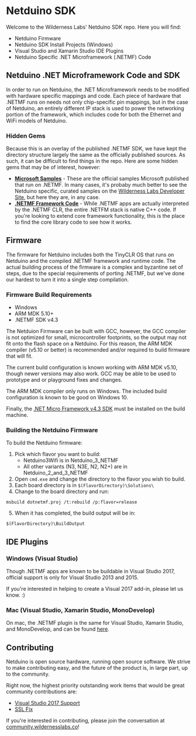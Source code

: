 # Netduino SDK

Welcome to the Wilderness Labs' Netduino SDK repo. Here you will find:

 * Netduino Firmware
 * Netduino SDK Install Projects (Windows)
 * Visual Studio and Xamarin Studio IDE Plugins
 * Netduino Specific .NET Microframework (.NETMF) Code

## Netduino .NET Microframework Code and SDK

In order to run on Netduino, the .NET Microframework needs to be modified with hardware specific mappings and code. Each piece of hardware that .NETMF runs on needs not only chip-specific pin mappings, but in the case of Netduino, an entirely different IP stack is used to power the networking portion of the framework, which includes code for both the Ethernet and WiFi models of Netduino. 

### Hidden Gems

Because this is an overlay of the published .NETMF SDK, we have kept the directory structure largely the same as the officially published sources. As such, it can be difficult to find things in the repo. Here are some hidden gems that may be of interest, however:

 * **[Microsoft Samples](Netduino_3_NETMF/Product)** - These are the official samples Microsoft published that run on .NETMF. In many cases, it's probaby much better to see the Netduino specific, curated samples on the [Wilderness Labs Developer Site](developer.wildernesslabs.co/Samples/Netduino/), but here they are, in any case.
 * **[.NETMF Framework Code](Netduino_3_NETMF/CLR/Libraries)** - While .NETMF apps are actually interpreted by the .NETMF CLR, the entire .NETFM stack is native C++ code. If you're looking to extend core framework functionality, this is the place to find the core library code to see how it works.
 
## Firmware

The firmware for Netduino includes both the TinyCLR OS that runs on Netduino and the compiled .NETMF framework and runtime code. The actual building process of the firmware is a complex and byzantine set of steps, due to the special requirements of porting .NETMF, but we've done our hardest to turn it into a single step compilation.

### Firmware Build Requirements

 * Windows
 * ARM MDK 5.10+
 * .NETMF SDK v4.3 

The Netduion Firmware can be built with GCC, however, the GCC compiler is not optimized for small, microcontroller footprints, so the output may not fit onto the flash space on a Netduino. For this reason, the ARM MDK compiler (v5.10 or better) is recommended and/or required to build firmware that will fit. 

The current build configuration is known working with ARM MDK v5.10, though newer versions may also work. GCC may be able to be used to prototype and or playground fixes and changes. 

The ARM MDK compiler only runs on Windows. The included build configuration is known to be good on Windows 10.

Finally, the [.NET Micro Framework v4.3 SDK](http://downloads.wildernesslabs.co/NETMF_SDK/netmf-v4.3.2-SDK-QFE2-RTM.zip) must be installed on the build machine.

### Building the Netduino Firmware 

To build the Netduino firmware:

1. Pick which flavor you want to build:
	- Netduino3Wifi is in Netduino_3_NETMF
	- All other variants (N3, N3E, N2, N2+) are in Netduino_2_and_3_NETMF
2. Open `cmd.exe` and change the directory to the flavor you wish tio build.
3. Each board directory is in `$(FlavorDirectory)\Solutions\`
4. Change to the board directory and run:
```
msbuild dotnetmf.proj /t:rebuild /p:flavor=release
```
5. When it has completed, the build output will be in:
```
$(FlavorDirectory)\BuildOutput
```

## IDE Plugins


### Windows (Visual Studio)

Though .NETMF apps are known to be buildable in Visual Studio 2017, official support is only for Visual Studio 2013 and 2015. 

If you're interested in helping to create a Visual 2017 add-in, please let us know. :)

### Mac (Visual Studio, Xamarin Studio, MonoDevelop)

On mac, the .NETMF plugin is the same for Visual Studio, Xamarin Studio, and MonoDevelop, and can be found [here](SDK/Xamarin%20Studio%20NETMF%20Plugin).


## Contributing

Netduino is open source hardware, running open source software. We strive to make contributing easy, and the future of the product is, in large part, up to the community. 

Right now, the highest priority outstanding work items that would be great community contributions are:

 * [Visual Studio 2017 Support](https://github.com/WildernessLabs/Netduino_SDK/issues/4)
 * [SSL Fix](https://github.com/WildernessLabs/Netduino_SDK/issues/2)

If you're interested in contributing, please join the conversation at [community.wildernesslabs.co](http://community.wildernesslabs.co)!